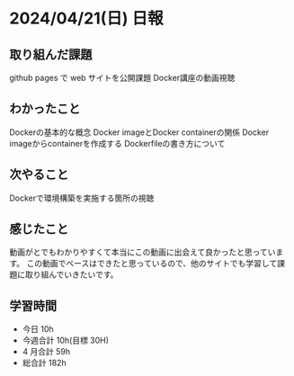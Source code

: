 # 2024/04/21(日) 日報

## 取り組んだ課題
github pages で web サイトを公開課題
Docker講座の動画視聴

## わかったこと
Dockerの基本的な概念
Docker imageとDocker containerの関係
Docker imageからcontainerを作成する
Dockerfileの書き方について


## 次やること
Dockerで環境構築を実施する箇所の視聴


## 感じたこと
動画がとでもわかりやすくて本当にこの動画に出会えて良かったと思っています。
この動画でベースはできたと思っているので、他のサイトでも学習して課題に取り組んでいきたいです。


## 学習時間

- 今日 10h
- 今週合計 10h(目標 30H)
- 4 月合計 59h
- 総合計 182h
